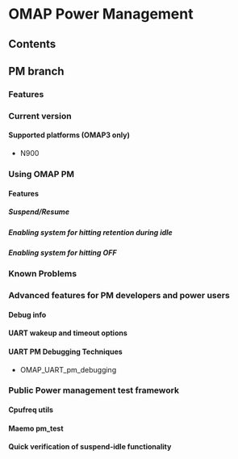 # OMAP Power Management
## Contents
## PM branch
### Features
### Current version
#### Supported platforms (OMAP3 only)
* N900
### Using OMAP PM
#### Features
##### Suspend/Resume
##### Enabling system for hitting retention during idle
##### Enabling system for hitting OFF
### Known Problems
### Advanced features for PM developers and power users
#### Debug info
#### UART wakeup and timeout options
#### UART PM Debugging Techniques
* OMAP_UART_pm_debugging
### Public Power management test framework
#### Cpufreq utils
#### Maemo pm\_test
#### Quick verification of suspend-idle functionality
